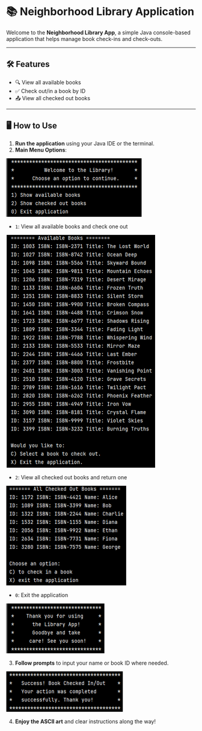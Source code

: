 # 📚 Neighborhood Library Application

Welcome to the **Neighborhood Library App**, a simple Java console-based 
application that helps manage book check-ins and check-outs.

---

## 🛠 Features

- 🔍 View all available books
- ✅ Check out/in a book by ID
- 📤 View all checked out books

---

## 🖥 How to Use

1. **Run the application** using your Java IDE or the terminal.
2. **Main Menu Options**:

![img.png](img.png)

- `1`: View all available books and check one out

![img_1.png](img_1.png)

- `2`: View all checked out books and return one

![img_2.png](img_2.png)

- `0`: Exit the application

![img_3.png](img_3.png)

3. **Follow prompts** to input your name or book ID where needed.

![img_4.png](img_4.png)

4. **Enjoy the ASCII art** and clear instructions along the way!
